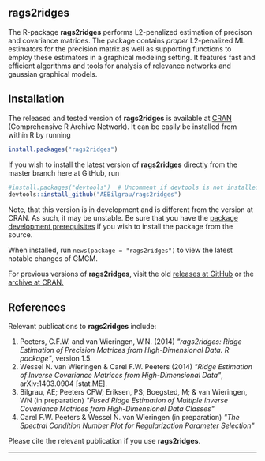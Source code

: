 **rags2ridges**
---------------

The R-package **rags2ridges** performs L2-penalized estimation of precison and covariance matrices. The package contains *proper* L2-penalized ML estimators for the precision matrix as well as supporting functions to employ these estimators in a graphical modeling setting. It features fast and efficient algorithms and tools for analysis of relevance networks and gaussian graphical models.

## Installation

The released and tested version of **rags2ridges** is available at
[CRAN](http://cran.r-project.org/package=rags2ridges) (Comprehensive R Archive Network). It can be easily be installed from within R by running

```R
install.packages("rags2ridges")
```

If you wish to install the latest version of **rags2ridges** directly from the master branch here at GitHub, run

```R
#install.packages("devtools")  # Uncomment if devtools is not installed
devtools::install_github("AEBilgrau/rags2ridges")
```

Note, that this version is in development and is different from the version at CRAN. As such, it may be unstable. Be sure that you have the
[package development prerequisites](http://www.rstudio.com/ide/docs/packages/prerequisites) if you wish to install the package from the source.

When installed, run `news(package = "rags2ridges")` to view the latest notable changes of GMCM.

For previous versions of **rags2ridges**, visit the old [releases at GitHub](https://github.com/AEBilgrau/rags2ridges/releases) or the [archive at CRAN.](http://cran.r-project.org/src/contrib/Archive/rags2ridges/)


## References

Relevant publications to **rags2ridges** include:

 1. Peeters, C.F.W. and van Wieringen, W.N. (2014) *"rags2ridges: Ridge 
    Estimation of Precision Matrices from High-Dimensional Data. R package"*, 
    version 1.5.
 2. Wessel N. van Wieringen & Carel F.W. Peeters (2014)
    *"Ridge Estimation of Inverse Covariance Matrices from High-Dimensional
    Data"*, arXiv:1403.0904 [stat.ME].
 3. Bilgrau, AE; Peeters CFW; Eriksen, PS; Boegsted, M; & van Wieringen, WN 
    (in preparation) *"Fused Ridge Estimation of Multiple Inverse Covariance 
    Matrices from High-Dimensional Data Classes"*
 4. Carel F.W. Peeters & Wessel N. van Wieringen (in preparation)
    *"The Spectral Condition Number Plot for Regularization Parameter
    Selection"*

Please cite the relevant publication if you use **rags2ridges**.

---

